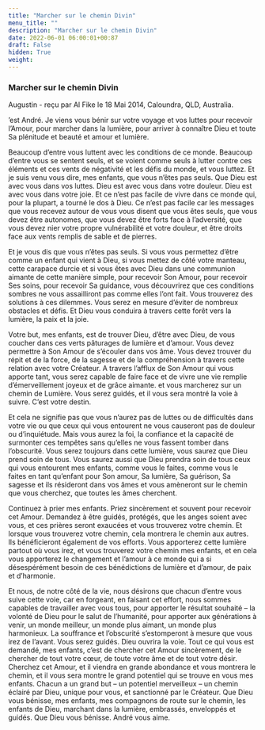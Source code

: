 ```yaml
---
title: "Marcher sur le chemin Divin"
menu_title: ""
description: "Marcher sur le chemin Divin"
date: 2022-06-01 06:00:01+00:87
draft: False
hidden: True
weight:
---
```

### Marcher sur le chemin Divin

Augustin - reçu par Al Fike le 18 Mai 2014, Caloundra, QLD, Australia.

’est André. Je viens vous bénir sur votre voyage et vos luttes pour recevoir l’Amour, pour marcher dans la lumière, pour arriver à connaître Dieu et toute Sa plénitude et beauté et amour et lumière.

Beaucoup d’entre vous luttent avec les conditions de ce monde. Beaucoup d’entre vous se sentent seuls, et se voient comme seuls à lutter contre ces éléments et ces vents de négativité et les défis du monde, et vous luttez. Et je suis venu vous dire, mes enfants, que vous n’êtes pas seuls. Que Dieu est avec vous dans vos luttes. Dieu est avec vous dans votre douleur. Dieu est avec vous dans votre joie. Et ce n’est pas facile de vivre dans ce monde qui, pour la plupart, a tourné le dos à Dieu. Ce n’est pas facile car les messages que vous recevez autour de vous vous disent que vous êtes seuls, que vous devez être autonomes, que vous devez être forts face à l’adversité, que vous devez nier votre propre vulnérabilité et votre douleur, et être droits face aux vents remplis de sable et de pierres.

Et je vous dis que vous n’êtes pas seuls. Si vous vous permettez d’être comme un enfant qui vient à Dieu, si vous mettez de côté votre manteau, cette carapace durcie et si vous êtes avec Dieu dans une communion aimante de cette manière simple, pour recevoir Son Amour, pour recevoir Ses soins, pour recevoir Sa guidance, vous découvrirez que ces conditions sombres ne vous assailliront pas comme elles l’ont fait. Vous trouverez des solutions à ces dilemmes. Vous serez en mesure d’éviter de nombreux obstacles et défis. Et Dieu vous conduira à travers cette forêt vers la lumière, la paix et la joie.

Votre but, mes enfants, est de trouver Dieu, d’être avec Dieu, de vous coucher dans ces verts pâturages de lumière et d’amour. Vous devez permettre à Son Amour de s’écouler dans vos âme. Vous devez trouver du répit et de la force, de la sagesse et de la compréhension à travers cette relation avec votre Créateur. A travers l’afflux de Son Amour qui vous apporte tant, vous serez capable de faire face et de vivre une vie remplie d’émerveillement joyeux et de grâce aimante. et vous marcherez sur un chemin de Lumière. Vous serez guidés, et il vous sera montré la voie à suivre. C’est votre destin.

Et cela ne signifie pas que vous n’aurez pas de luttes ou de difficultés dans votre vie ou que ceux qui vous entourent ne vous causeront pas de douleur ou d’inquiétude. Mais vous aurez la foi, la confiance et la capacité de surmonter ces tempêtes sans qu’elles ne vous fassent tomber dans l’obscurité. Vous serez toujours dans cette lumière, vous saurez que Dieu prend soin de tous. Vous saurez aussi que Dieu prendra soin de tous ceux qui vous entourent mes enfants, comme vous le faites, comme vous le faites en tant qu’enfant pour Son amour, Sa lumière, Sa guérison, Sa sagesse et ils résideront dans vos âmes et vous amèneront sur le chemin que vous cherchez, que toutes les âmes cherchent.

Continuez à prier mes enfants. Priez sincèrement et souvent pour recevoir cet Amour. Demandez à être guidés, protégés, que les anges soient avec vous, et ces prières seront exaucées et vous trouverez votre chemin. Et lorsque vous trouverez votre chemin, cela montrera le chemin aux autres. Ils bénéficieront également de vos efforts. Vous apporterez cette lumière partout où vous irez, et vous trouverez votre chemin mes enfants, et en cela vous apporterez le changement et l’amour à ce monde qui a si désespérément besoin de ces bénédictions de lumière et d’amour, de paix et d’harmonie.

Et nous, de notre côté de la vie, nous désirons que chacun d’entre vous suive cette voie, car en forgeant, en faisant cet effort, nous sommes capables de travailler avec vous tous, pour apporter le résultat souhaité – la volonté de Dieu pour le salut de l’humanité, pour apporter aux générations à venir, un monde meilleur, un monde plus aimant, un monde plus harmonieux. La souffrance et l’obscurité s’estomperont à mesure que vous irez de l’avant. Vous serez guidés. Dieu ouvrira la voie. Tout ce qui vous est demandé, mes enfants, c’est de chercher cet Amour sincèrement, de le chercher de tout votre cœur, de toute votre âme et de tout votre désir. Cherchez cet Amour, et il viendra en grande abondance et vous montrera le chemin, et il vous sera montre le grand potentiel qui se trouve en vous mes enfants. Chacun a un grand but – un potentiel merveilleux – un chemin éclairé par Dieu, unique pour vous, et sanctionné par le Créateur. Que Dieu vous bénisse, mes enfants, mes compagnons de route sur le chemin, les enfants de Dieu, marchant dans la lumière, embrassés, enveloppés et guidés. Que Dieu vous bénisse. André vous aime.
